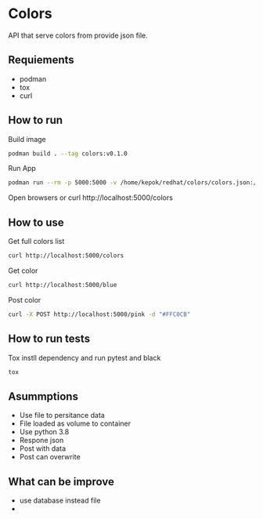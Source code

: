 # Colors
API that serve colors from provide json file.

## Requiements
- podman
- tox
- curl

## How to run
Build image
```bash
podman build . --tag colors:v0.1.0
```

Run App
```bash
podman run --rm -p 5000:5000 -v /home/kepok/redhat/colors/colors.json:/colors/cols.json:rw colors:v0.1.0 --name colors
```

Open browsers or curl http://localhost:5000/colors

## How to use
Get full colors list
```bash
curl http://localhost:5000/colors
```
Get color
```bash
curl http://localhost:5000/blue
```
Post color
```bash
curl -X POST http://localhost:5000/pink -d "#FFC0CB"
```

## How to run tests
Tox instll dependency and run pytest and black 
```bash
tox
```

## Asummptions
- Use file to persitance data 
- File loaded as volume to container
- Use python 3.8
- Respone json
- Post with data
- Post can overwrite

## What can be improve
- use database instead file
- 